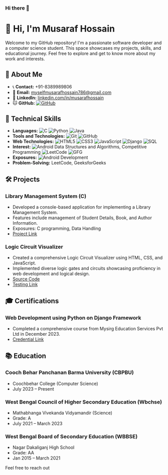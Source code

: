 ### Hi there 👋

# 👋 Hi, I'm Musaraf Hossain

Welcome to my GitHub repository! I'm a passionate software developer and a computer science student. This space showcases my projects, skills, and educational journey. Feel free to explore and get to know more about my work and interests.

## 🚀 About Me

- 📞 **Contact:** +91-8389989806
- 📧 **Email:** myselfmusarafhossain786@gmail.com
- 🔗 **LinkedIn:** [linkedin.com/in/musarafhossain](https://linkedin.com/in/musarafhossain)
- 🐱 **GitHub:** [![GitHub](https://img.shields.io/badge/GitHub-musarafhossain-blue?style=flat-square&logo=github)](https://github.com/musarafhossain)

## 🔧 Technical Skills

- **Languages:** ![C](https://img.shields.io/badge/C-%2300599C.svg?style=flat-square&logo=c&logoColor=white) ![Python](https://img.shields.io/badge/Python-%233776AB.svg?style=flat-square&logo=python&logoColor=white) ![Java](https://img.shields.io/badge/Java-%23ED8B00.svg?style=flat-square&logo=java&logoColor=white)
- **Tools and Technologies:** ![Git](https://img.shields.io/badge/Git-%23F05032.svg?style=flat-square&logo=git&logoColor=white) ![GitHub](https://img.shields.io/badge/GitHub-%23181717.svg?style=flat-square&logo=github&logoColor=white)
- **Web Technologies:** ![HTML5](https://img.shields.io/badge/HTML5-%23E34F26.svg?style=flat-square&logo=html5&logoColor=white) ![CSS3](https://img.shields.io/badge/CSS3-%231572B6.svg?style=flat-square&logo=css3&logoColor=white) ![JavaScript](https://img.shields.io/badge/JavaScript-%23F7DF1E.svg?style=flat-square&logo=javascript&logoColor=white) ![Django](https://img.shields.io/badge/Django-%23092E20.svg?style=flat-square&logo=django&logoColor=white) ![SQL](https://img.shields.io/badge/SQL-%23025E8C.svg?style=flat-square&logo=postgresql&logoColor=white)
- **Interest:** ![Android](https://img.shields.io/badge/Android-%233DDC84.svg?style=flat-square&logo=android&logoColor=white) Data Structures and Algorithms, Competitive Programming ![LeetCode](https://img.shields.io/badge/LeetCode-%23FFA116.svg?style=flat-square&logo=leetcode&logoColor=white) ![GFG](https://img.shields.io/badge/GeeksforGeeks-%23000000.svg?style=flat-square&logo=geeksforgeeks&logoColor=white)
- **Exposures:** ![Android Development](https://img.shields.io/badge/Android-%233DDC84.svg?style=flat-square&logo=android&logoColor=white)
- **Problem-Solving:** LeetCode, GeeksforGeeks

## 🛠️ Projects

### Library Management System (C)

- Developed a console-based application for implementing a Library Management System.
- Features include management of Student Details, Book, and Author Information.
- Exposures: C programming, Data Handling
- [Project Link](https://github.com/musarafhossain/LibraryManagementSystem.git)

### Logic Circuit Visualizer

- Created a comprehensive Logic Circuit Visualizer using HTML, CSS, and JavaScript.
- Implemented diverse logic gates and circuits showcasing proficiency in web development and logical design.
- [Source Code](https://github.com/musarafhossain/LogicCircuitVisualizer.git)
- [Testing Link](https://musarafhossain.github.io/LogicCircuitVisualizer/)

## 🎓 Certifications

### Web Development using Python on Django Framework

- Completed a comprehensive course from Mysirg Education Services Pvt Ltd in December 2023.
- [Credential Link](https://premium.mysirg.com/learn/certificate/7484937-139195)

## 📚 Education

### Cooch Behar Panchanan Barma University (CBPBU)

- Coochbehar College (Computer Science)
- July 2023 – Present

### West Bengal Council of Higher Secondary Education (Wbchse)

- Mathabhanga Vivekanda Vidyamandir (Science)
- Grade: A
- July 2021 – March 2023

### West Bengal Board of Secondary Education (WBBSE)

- Nagar Dakaliganj High School
- Grade: AA
- Jan 2015 – March 2021

Feel free to reach out

<!--
**musarafhossain/musarafhossain** is a ✨ _special_ ✨ repository because its `README.md` (this file) appears on your GitHub profile.

Here are some ideas to get you started:

- 🔭 I’m currently working on ...
- 🌱 I’m currently learning ...
- 👯 I’m looking to collaborate on ...
- 🤔 I’m looking for help with ...
- 💬 Ask me about ...
- 📫 How to reach me: ...
- 😄 Pronouns: ...
- ⚡ Fun fact: ...
-->
